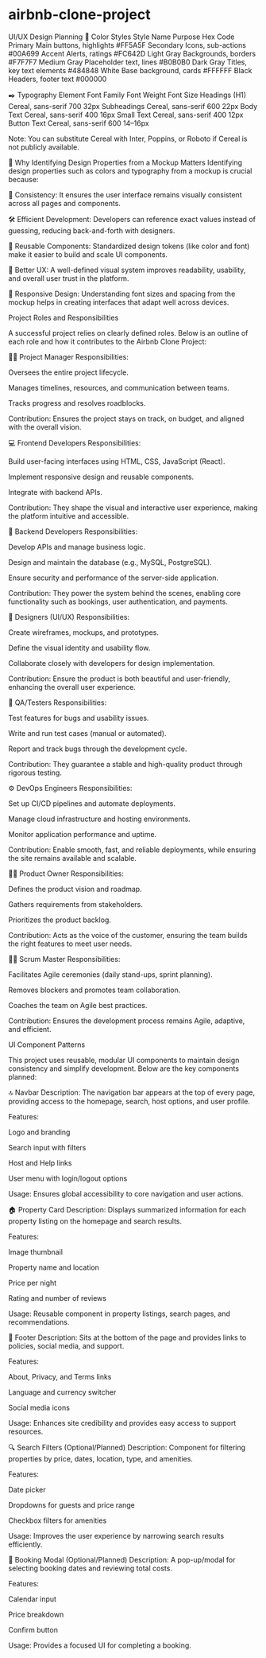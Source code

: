 # airbnb-clone-project
UI/UX Design Planning
🎨 Color Styles
Style Name	Purpose	Hex Code
Primary	Main buttons, highlights	#FF5A5F
Secondary	Icons, sub-actions	#00A699
Accent	Alerts, ratings	#FC642D
Light Gray	Backgrounds, borders	#F7F7F7
Medium Gray	Placeholder text, lines	#B0B0B0
Dark Gray	Titles, key text elements	#484848
White	Base background, cards	#FFFFFF
Black	Headers, footer text	#000000

✒️ Typography
Element	Font Family	Font Weight	Font Size
Headings (H1)	Cereal, sans-serif	700	32px
Subheadings	Cereal, sans-serif	600	22px
Body Text	Cereal, sans-serif	400	16px
Small Text	Cereal, sans-serif	400	12px
Button Text	Cereal, sans-serif	600	14–16px

Note: You can substitute Cereal with Inter, Poppins, or Roboto if Cereal is not publicly available.

🧠 Why Identifying Design Properties from a Mockup Matters
Identifying design properties such as colors and typography from a mockup is crucial because:

🎯 Consistency: It ensures the user interface remains visually consistent across all pages and components.

🛠️ Efficient Development: Developers can reference exact values instead of guessing, reducing back-and-forth with designers.

🧩 Reusable Components: Standardized design tokens (like color and font) make it easier to build and scale UI components.

🧠 Better UX: A well-defined visual system improves readability, usability, and overall user trust in the platform.

📱 Responsive Design: Understanding font sizes and spacing from the mockup helps in creating interfaces that adapt well across devices.

Project Roles and Responsibilities

A successful project relies on clearly defined roles. Below is an outline of each role and how it contributes to the Airbnb Clone Project:

🧑‍💼 Project Manager
Responsibilities:

Oversees the entire project lifecycle.

Manages timelines, resources, and communication between teams.

Tracks progress and resolves roadblocks.

Contribution:
Ensures the project stays on track, on budget, and aligned with the overall vision.

💻 Frontend Developers
Responsibilities:

Build user-facing interfaces using HTML, CSS, JavaScript (React).

Implement responsive design and reusable components.

Integrate with backend APIs.

Contribution:
They shape the visual and interactive user experience, making the platform intuitive and accessible.

🧠 Backend Developers
Responsibilities:

Develop APIs and manage business logic.

Design and maintain the database (e.g., MySQL, PostgreSQL).

Ensure security and performance of the server-side application.

Contribution:
They power the system behind the scenes, enabling core functionality such as bookings, user authentication, and payments.

🎨 Designers (UI/UX)
Responsibilities:

Create wireframes, mockups, and prototypes.

Define the visual identity and usability flow.

Collaborate closely with developers for design implementation.

Contribution:
Ensure the product is both beautiful and user-friendly, enhancing the overall user experience.

🧪 QA/Testers
Responsibilities:

Test features for bugs and usability issues.

Write and run test cases (manual or automated).

Report and track bugs through the development cycle.

Contribution:
They guarantee a stable and high-quality product through rigorous testing.

⚙️ DevOps Engineers
Responsibilities:

Set up CI/CD pipelines and automate deployments.

Manage cloud infrastructure and hosting environments.

Monitor application performance and uptime.

Contribution:
Enable smooth, fast, and reliable deployments, while ensuring the site remains available and scalable.

🧑‍💼 Product Owner
Responsibilities:

Defines the product vision and roadmap.

Gathers requirements from stakeholders.

Prioritizes the product backlog.

Contribution:
Acts as the voice of the customer, ensuring the team builds the right features to meet user needs.

🧑‍🏫 Scrum Master
Responsibilities:

Facilitates Agile ceremonies (daily stand-ups, sprint planning).

Removes blockers and promotes team collaboration.

Coaches the team on Agile best practices.

Contribution:
Ensures the development process remains Agile, adaptive, and efficient.

 UI Component Patterns
 
This project uses reusable, modular UI components to maintain design consistency and simplify development. Below are the key components planned:

🔝 Navbar
Description:
The navigation bar appears at the top of every page, providing access to the homepage, search, host options, and user profile.

Features:

Logo and branding

Search input with filters

Host and Help links

User menu with login/logout options

Usage:
Ensures global accessibility to core navigation and user actions.

🏠 Property Card
Description:
Displays summarized information for each property listing on the homepage and search results.

Features:

Image thumbnail

Property name and location

Price per night

Rating and number of reviews

Usage:
Reusable component in property listings, search pages, and recommendations.

📄 Footer
Description:
Sits at the bottom of the page and provides links to policies, social media, and support.

Features:

About, Privacy, and Terms links

Language and currency switcher

Social media icons

Usage:
Enhances site credibility and provides easy access to support resources.

🔍 Search Filters (Optional/Planned)
Description:
Component for filtering properties by price, dates, location, type, and amenities.

Features:

Date picker

Dropdowns for guests and price range

Checkbox filters for amenities

Usage:
Improves the user experience by narrowing search results efficiently.

🧾 Booking Modal (Optional/Planned)
Description:
A pop-up/modal for selecting booking dates and reviewing total costs.

Features:

Calendar input

Price breakdown

Confirm button

Usage:
Provides a focused UI for completing a booking.


